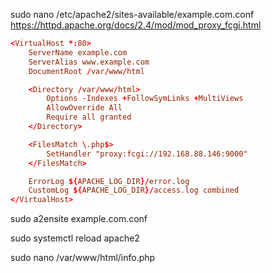 sudo nano /etc/apache2/sites-available/example.com.conf
https://httpd.apache.org/docs/2.4/mod/mod_proxy_fcgi.html

```conf
<VirtualHost *:80>
    ServerName example.com
    ServerAlias www.example.com
    DocumentRoot /var/www/html

    <Directory /var/www/html>
        Options -Indexes +FollowSymLinks +MultiViews
        AllowOverride All
        Require all granted
    </Directory>

    <FilesMatch \.php$>
        SetHandler "proxy:fcgi://192.168.88.146:9000"
    </FilesMatch>

    ErrorLog ${APACHE_LOG_DIR}/error.log
    CustomLog ${APACHE_LOG_DIR}/access.log combined
</VirtualHost>
```

sudo a2ensite example.com.conf

sudo systemctl reload apache2

sudo nano /var/www/html/info.php
